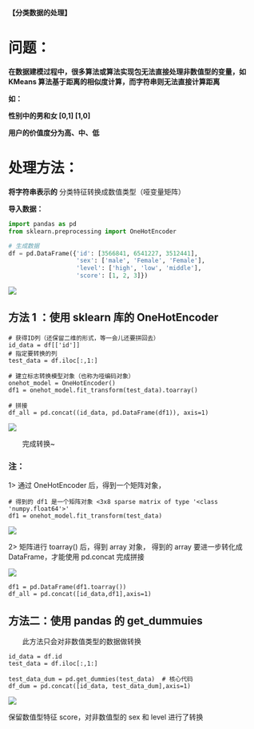 **【分类数据的处理】**

# 问题：

**在数据建模过程中，很多算法或算法实现包无法直接处理非数值型的变量，如 KMeans 算法基于距离的相似度计算，而字符串则无法直接计算距离**

**如：**

**性别中的男和女 [0,1] [1,0]**

**用户的价值度分为高、中、低**

# 处理方法：

**将字符串表示的** 分类特征转换成数值类型（哑变量矩阵）

**导入数据：**

```python
import pandas as pd
from sklearn.preprocessing import OneHotEncoder

# 生成数据
df = pd.DataFrame({'id': [3566841, 6541227, 3512441],
                   'sex': ['male', 'Female', 'Female'],
                   'level': ['high', 'low', 'middle'],
                   'score': [1, 2, 3]})

```

![](https://img2018.cnblogs.com/i-beta/1573126/202002/1573126-20200228085829162-654618494.png)

## 方法 1 ：使用 sklearn 库的 OneHotEncoder

```
# 获得ID列（还保留二维的形式，等一会儿还要拼回去）
id_data = df[['id']]
# 指定要转换的列
test_data = df.iloc[:,1:]

# 建立标志转换模型对象（也称为哑编码对象）
onehot_model = OneHotEncoder()
df1 = onehot_model.fit_transform(test_data).toarray()

# 拼接
df_all = pd.concat((id_data, pd.DataFrame(df1)), axis=1)
```

![](https://img2018.cnblogs.com/i-beta/1573126/202002/1573126-20200228090612288-1211228729.png)

　　完成转换~

### 注：

1> 通过 OneHotEncoder 后，得到一个矩阵对象，

```
# 得到的 df1 是一个矩阵对象 <3x8 sparse matrix of type '<class 'numpy.float64'>'
df1 = onehot_model.fit_transform(test_data)
```

![](https://img2018.cnblogs.com/i-beta/1573126/202002/1573126-20200228090735863-768420441.png)

2> 矩阵进行 toarray() 后，得到 array 对象， 得到的 array 要进一步转化成 DataFrame，才能使用 pd.concat 完成拼接

![](https://img2018.cnblogs.com/i-beta/1573126/202002/1573126-20200228090834585-1452147357.png)

```
df1 = pd.DataFrame(df1.toarray())
df_all = pd.concat([id_data,df1],axis=1)
```

## 方法二：使用 pandas 的 get_dummuies

　　此方法只会对非数值类型的数据做转换

```
id_data = df.id
test_data = df.iloc[:,1:]

test_data_dum = pd.get_dummies(test_data)  # 核心代码
df_dum = pd.concat([id_data, test_data_dum],axis=1)
```

![](https://img2018.cnblogs.com/i-beta/1573126/202002/1573126-20200228091550728-502562436.png)

保留数值型特征 score，对非数值型的 sex 和 level 进行了转换
